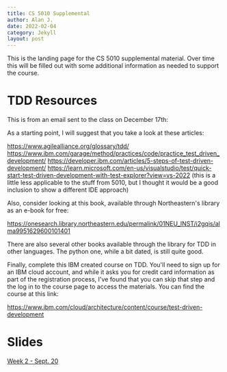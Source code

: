 ```yaml
---
title: CS 5010 Supplemental
author: Alan J.
date: 2022-02-04
category: Jekyll
layout: post
---
```


This is the landing page for the CS 5010 supplemental material. Over time this will be filled out 
with some additional information as needed to support the course.

# TDD Resources
This is from an email sent to the class on December 17th:

As a starting point, I will suggest that you take a look at these articles:

https://www.agilealliance.org/glossary/tdd/
https://www.ibm.com/garage/method/practices/code/practice_test_driven_development/
https://developer.ibm.com/articles/5-steps-of-test-driven-development/
https://learn.microsoft.com/en-us/visualstudio/test/quick-start-test-driven-development-with-test-explorer?view=vs-2022 (this is a little less applicable to the stuff from 5010, but I thought it would be a good inclusion to show a different IDE approach)

Also, consider looking at this book, available through Northeastern's library as an e-book for free:

https://onesearch.library.northeastern.edu/permalink/01NEU_INST/i2gqis/alma9951629600101401

There are also several other books available through the library for TDD in other languages. The python one, while a bit dated, is still quite good.

Finally, complete this IBM created course on TDD. You'll need to sign up for an IBM cloud account, and while it asks you for credit card information as part of the registration process, I've found that you can skip that step and the log in to the course page to access the materials. You can find the course at this link:

https://www.ibm.com/cloud/architecture/content/course/test-driven-development

# Slides
[Week 2 - Sept. 20](https://acjamies.github.io/assets/5010Week2.pptx)
